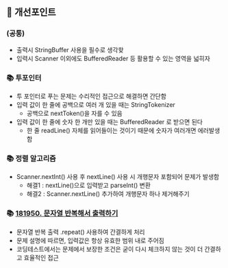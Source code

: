 ## 🚨 개선포인트

### (공통)
- 출력시 StringBuffer 사용을 필수로 생각핮
- 입력시 Scanner 이외에도 BufferedReader 등 활용할 수 있는 영역을 넓히자


### 📚 투포인터
- 투 포인터로 푸는 문제는 수리적인 접근으로 해결하면 간단함
- 입력 값이 한 줄에 공백으로 여러 개 있을 때는 StringTokenizer 
  - 공백으로 nextToken()을 자를 수 있음 
- 입력 값이 한 줄에 숫자 한 개만 있을 때는 BufferedReader 로 받으면 된다 
  - 한 줄 readLine() 자체를 읽어들이는 것이기 때문에 숫자가 여러개면 에러발생함

### 📚 정렬 알고리즘
- Scanner.nextInt() 사용 후 nextLine() 사용 시 개행문자 포함되어 문제가 발생함
  - 해결1 : nextLine()으로 입력받고 parseInt() 변환
  - 해결2 : Scanner.nextLine() 추가하여 개행문자 하나 제거해주기

### 📚 [181950. 문자열 반복해서 출력하기](../%ED%94%84%EB%A1%9C%EA%B7%B8%EB%9E%98%EB%A8%B8%EC%8A%A4/0/181950.%E2%80%85%EB%AC%B8%EC%9E%90%EC%97%B4%E2%80%85%EB%B0%98%EB%B3%B5%ED%95%B4%EC%84%9C%E2%80%85%EC%B6%9C%EB%A0%A5%ED%95%98%EA%B8%B0)
- 문자열 반복 출력 .repeat() 사용하여 간결하게 처리
- 문제 설명에 따르면, 입력값은 항상 유효한 범위 내로 주어짐
- 코딩테스트에서는 문제에서 보장한 조건은 굳이 다시 체크하지 않는 것이 더 간결하고 효율적인 접근
